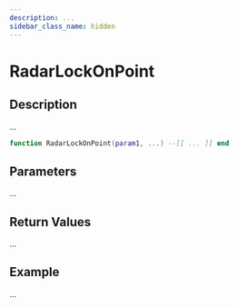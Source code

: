 ```yaml
---
description: ...
sidebar_class_name: hidden
---
```


# RadarLockOnPoint

## Description

...

```lua
function RadarLockOnPoint(param1, ...) --[[ ... ]] end
```

## Parameters

...

## Return Values

...

## Example

...

